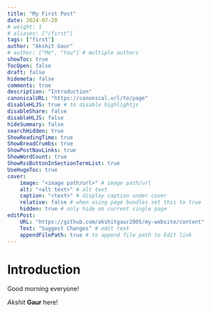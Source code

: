 ```yaml
---
title: "My First Post"
date: 2024-07-28
# weight: 1
# aliases: ["/first"]
tags: ["first"]
author: "Akshit Gaur"
# author: ["Me", "You"] # multiple authors
showToc: true
TocOpen: false
draft: false
hidemeta: false
comments: true
description: "Introduction"
canonicalURL: "https://canonical.url/to/page"
disableHLJS: true # to disable highlightjs
disableShare: false
disableHLJS: false
hideSummary: false
searchHidden: true
ShowReadingTime: true
ShowBreadCrumbs: true
ShowPostNavLinks: true
ShowWordCount: true
ShowRssButtonInSectionTermList: true
UseHugoToc: true
cover:
    image: "<image path/url>" # image path/url
    alt: "<alt text>" # alt text
    caption: "<text>" # display caption under cover
    relative: false # when using page bundles set this to true
    hidden: true # only hide on current single page
editPost:
    URL: "https://github.com/akshitgaur2005/my-website/content"
    Text: "Suggest Changes" # edit text
    appendFilePath: true # to append file path to Edit link
---
```


# Introduction

Good morning everyone!

*Akshit* **Gaur** here!
